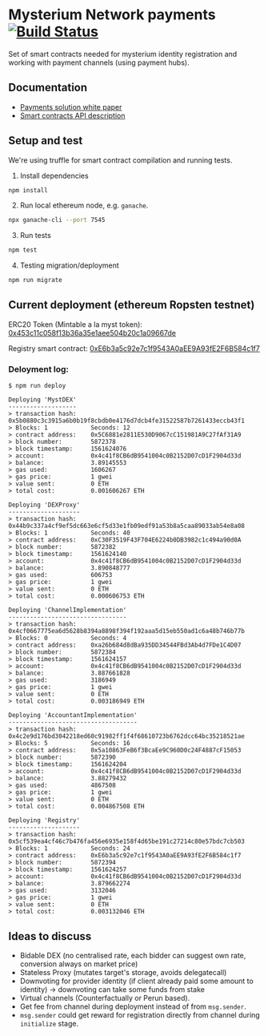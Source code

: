# Mysterium Network payments [![Build Status](https://travis-ci.com/mysteriumnetwork/payments-smart-contracts.svg?token=t9FwiYsxwDxkJWnSMpfr&branch=master)](https://travis-ci.com/mysteriumnetwork/payments-smart-contracts)

Set of smart contracts needed for mysterium identity registration and working with payment channels (using payment hubs).

## Documentation

* [Payments solution white paper](docs/paper/accountant-pattern.pdf)
* [Smart contracts API description](docs/main.md)

## Setup and test

We're using truffle for smart contract compilation and running tests.

1. Install dependencies

```bash
npm install
```

2. Run local ethereum node, e.g. `ganache`.

```bash
npx ganache-cli --port 7545
```

3. Run tests

```bash
npm test
```

4. Testing migration/deployment
```bash
npm run migrate
```

## Current deployment (ethereum Ropsten testnet)

ERC20 Token (Mintable a la myst token): [0x453c11c058f13b36a35e1aee504b20c1a09667de](https://ropsten.etherscan.io/address/0x453c11c058f13b36a35e1aee504b20c1a09667de)

Registry smart contract:
[0xE6b3a5c92e7c1f9543A0aEE9A93fE2F6B584c1f7](https://ropsten.etherscan.io/address/0xe6b3a5c92e7c1f9543a0aee9a93fe2f6b584c1f7)


### Deloyment log:

    $ npm run deploy

    Deploying 'MystDEX'
    -------------------
    > transaction hash:     0x5b0880c3c3915a6b0b19f8cbdb0e4176d7dcb4fe31522587b7261433eccb43f1
    > Blocks: 1            Seconds: 12
    > contract address:    0x5C6881e2811E530D9067cC151981A9C27fAf31A9
    > block number:        5872378
    > block timestamp:     1561624076
    > account:             0x4c41f8CB6dB9541004c0B2152D07cD1F2904d33d
    > balance:             3.89145553
    > gas used:            1606267
    > gas price:           1 gwei
    > value sent:          0 ETH
    > total cost:          0.001606267 ETH

    Deploying 'DEXProxy'
    --------------------
    > transaction hash:     0x44b9c337a4cf9ef5dc663e6cf5d33e1fb09edf91a53b8a5caa89033ab54e8a08
    > Blocks: 1            Seconds: 40
    > contract address:    0xC30F3519F43F704E6224b0DB3982c1c494a90d0A
    > block number:        5872382
    > block timestamp:     1561624140
    > account:             0x4c41f8CB6dB9541004c0B2152D07cD1F2904d33d
    > balance:             3.890848777
    > gas used:            606753
    > gas price:           1 gwei
    > value sent:          0 ETH
    > total cost:          0.000606753 ETH

    Deploying 'ChannelImplementation'
    ---------------------------------
    > transaction hash:     0x4cf0667775ea6d5628b8394a8898f394f192aaa5d15eb550ad1c6a48b746b77b
    > Blocks: 0            Seconds: 4
    > contract address:    0xa26b684d8dBa935DD34544FBd3Ab4d7FDe1C4D07
    > block number:        5872384
    > block timestamp:     1561624157
    > account:             0x4c41f8CB6dB9541004c0B2152D07cD1F2904d33d
    > balance:             3.887661828
    > gas used:            3186949
    > gas price:           1 gwei
    > value sent:          0 ETH
    > total cost:          0.003186949 ETH

    Deploying 'AccountantImplementation'
    ------------------------------------
    > transaction hash:     0x4c2e9d176bd3042218ed60c91982ff1f4f68610723b6762dcc64bc35218521ae
    > Blocks: 5            Seconds: 16
    > contract address:    0x5a10863FeB6f3BcaEe9C960D0c24F4887cF15053
    > block number:        5872390
    > block timestamp:     1561624204
    > account:             0x4c41f8CB6dB9541004c0B2152D07cD1F2904d33d
    > balance:             3.88279432
    > gas used:            4867508
    > gas price:           1 gwei
    > value sent:          0 ETH
    > total cost:          0.004867508 ETH

    Deploying 'Registry'
    --------------------
    > transaction hash:     0x5cf539ea4cf46c7b476fa456e6935e158f4d65be191c27214c80e57bdc7cb503
    > Blocks: 1            Seconds: 24
    > contract address:    0xE6b3a5c92e7c1f9543A0aEE9A93fE2F6B584c1f7
    > block number:        5872394
    > block timestamp:     1561624257
    > account:             0x4c41f8CB6dB9541004c0B2152D07cD1F2904d33d
    > balance:             3.879662274
    > gas used:            3132046
    > gas price:           1 gwei
    > value sent:          0 ETH
    > total cost:          0.003132046 ETH

## Ideas to discuss

* Bidable DEX (no centralised rate, each bidder can suggest own rate, conversion always on market price)
* Stateless Proxy (mutates target's storage, avoids delegatecall)
* Downvoting for provider identity (if client already paid some amount to identity) -> downvoting can take some funds from stake
* Virtual channels (Counterfactually or Perun based).
* Get fee from channel during deployment instead of from `msg.sender`.
* `msg.sender` could get reward for registration directly from channel during `initialize` stage.
